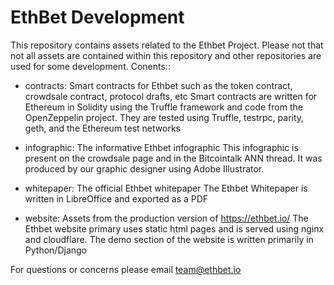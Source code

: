 # EthBet Development

This repository contains assets related to the Ethbet Project. Please not that not all assets are contained within this repository and other repositories are used for some development. Conents::

- contracts: Smart contracts for Ethbet such as the token contract, crowdsale contract, protocol drafts, etc
Smart contracts are written for Ethereum in Solidity using the Truffle framework and code from the OpenZeppelin project.
They are tested using Truffle, testrpc, parity, geth, and the Ethereum test networks

- infographic: The informative Ethbet infographic
This infographic is present on the crowdsale page and in the Bitcointalk ANN thread. It was produced by our
graphic designer using Adobe Illustrator.

- whitepaper: The official Ethbet whitepaper
The Ethbet Whitepaper is written in LibreOffice and exported as a PDF

- website: Assets from the production version of https://ethbet.io/
The Ethbet website primary uses static html pages and is served using nginx and cloudflare.
The demo section of the website is written primarily in Python/Django


For questions or concerns please email team@ethbet.io
